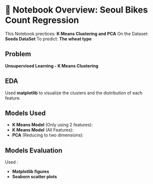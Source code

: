 # 📘 Notebook Overview: Seoul Bikes Count Regression
This Notebook prectices: **K Means Clustering and PCA**
On the Dataset: **Seeds DataSet** 
To predict: **The wheat type**

## Problem
**Unsupervised Learning - K Means Clustering**


## EDA
Used **matplotlib** to visualize the clusters and the distribution of each feature.

## Models Used
 - **K Means Model** (Only using 2 features):
 - **K Means Model** (All Features):
 - **PCA** (Reducing to two dimensions):

## Models Evaluation
Used :
 - **Matplotlib figures**
 - **Seaborn scatter plots**